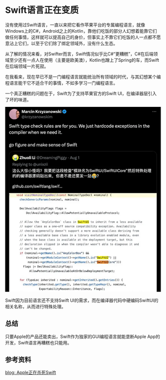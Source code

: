 # Swift语言正在变质

没有使用过Swift语言，一直以来把它看作苹果平台的专属编程语言，就像Windows上的C#，Android之上的Kotlin，靠他们吃饭的部分人幻想着能靠它们做任何事情，这样就可以提高自己的身价，但事实上不靠它们吃饭的人一点都不愿意沾上它们，以至于它们除了绑定领域外，没有什么生态。

从了解的情况来看，对Swifter而言，Swift情况似乎比C#“更糟糕”，C#在后端领域至少还有一点人在使用（主要是欧美澳），Kotlin也蹭上了Spring的车，而Swift在后端领域一片死寂。

在我看来，现在早已不是一门编程语言就能统治所有领域的时代，与其幻想某个编程语言能干它不适合干的事情，不如多学习一门编程语言。

一个真正糟糕的问题在于，Swift为了支持苹果官方的Swift UI，在编译器层引入了坏的味道。

![](_images/Pasted%20image%2020241113234037.png)

Swift因为目前语言还不支持Swift UI的需求，而在编译器代码中硬编码SwiftUI的相关名称，从而进行特殊处理。

## 总结

只要Apple的产品还能卖出，Swift作为独家的GUI编程语言就能垄断Apple App的开发，Swift语言再糟糕也只能用。

## 参考资料

[blog: Apple正在杀死Swift](https://blog.jacobstechtavern.com/p/apple-is-killing-swift)
